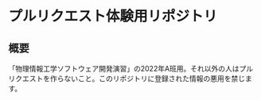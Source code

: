 # プルリクエスト体験用リポジトリ

## 概要

「物理情報工学ソフトウェア開発演習」の2022年A班用。それ以外の人はプルリクエストを作らないこと。このリポジトリに登録された情報の悪用を禁じます。
